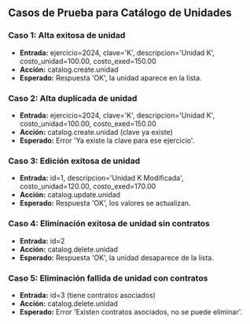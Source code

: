 ## Casos de Prueba para Catálogo de Unidades

### Caso 1: Alta exitosa de unidad
- **Entrada:** ejercicio=2024, clave='K', descripcion='Unidad K', costo_unidad=100.00, costo_exed=150.00
- **Acción:** catalog.create.unidad
- **Esperado:** Respuesta 'OK', la unidad aparece en la lista.

### Caso 2: Alta duplicada de unidad
- **Entrada:** ejercicio=2024, clave='K', descripcion='Unidad K', costo_unidad=100.00, costo_exed=150.00
- **Acción:** catalog.create.unidad (clave ya existe)
- **Esperado:** Error 'Ya existe la clave para ese ejercicio'.

### Caso 3: Edición exitosa de unidad
- **Entrada:** id=1, descripcion='Unidad K Modificada', costo_unidad=120.00, costo_exed=170.00
- **Acción:** catalog.update.unidad
- **Esperado:** Respuesta 'OK', los valores se actualizan.

### Caso 4: Eliminación exitosa de unidad sin contratos
- **Entrada:** id=2
- **Acción:** catalog.delete.unidad
- **Esperado:** Respuesta 'OK', la unidad desaparece de la lista.

### Caso 5: Eliminación fallida de unidad con contratos
- **Entrada:** id=3 (tiene contratos asociados)
- **Acción:** catalog.delete.unidad
- **Esperado:** Error 'Existen contratos asociados, no se puede eliminar'.
